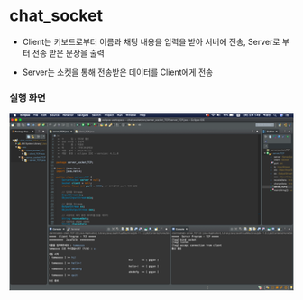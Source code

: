# chat_socket


- Client는 키보드로부터 이름과 채팅 내용을 입력을 받아 서버에 전송, Server로 부터 전송 받은 문장을 출력

- Server는 소켓을 통해 전송받은 데이터를 Client에게 전송


### 실행 화면

![실행화면](https://github.com/gngsn/chat_socket/blob/master/chat_socket.png?raw=true)

